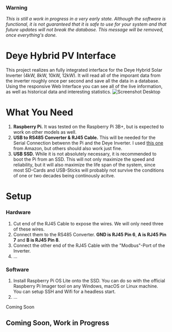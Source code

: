### Warning

_This is still a work in progress in a very early state. Although the software is functional, it is not guaranteed that it is safe to use for your system and that future updates will not break the database. This message will be removed, once everything's done._

# Deye Hybrid PV Interface

This project realizes an fully integrated interface for the Deye Hybrid Solar Inverter (4kW, 8kW, 10kW, 12kW). It will read all of the imporant data from the inverter roughly once per second and save all the data in a database. Using the responsive Web Interface you can see all of the live information, as well as historical data and interesting statistics.
![Screenshot Desktop](https://clippy.cc/postimg/438531128064)

# What You Need

1. **Raspberry Pi.** It was tested on the Raspberry Pi 3B+, but is expected to work on other models as well.
2. **USB to RS485 Converter & RJ45 Cable.** This will be needed for the Serial Connection betwenn the Pi and the Deye Inverter. I used [this one](https://www.amazon.de/dp/B09SB85W3J?psc=1&ref=ppx_yo2ov_dt_b_product_details) from Amazon, but others should also work just fine.
3. **USB SSD.** While it is not absolutely necessary, it is recommended to boot the Pi from an SSD. This will not only maximize the speed and reliability, but it will also maximize the life span of the system, since most SD-Cards and USB-Sticks will probably not survive the conditions of one or two decades being continously acitve.

# Setup

### Hardware

1. Cut end of the RJ45 Cable to expose the wires. We will only need three of these wires.
2. Connect them to the RS485 Converter. **GND is RJ45 Pin 6**, **A is RJ45 Pin 7** and **B is RJ45 Pin 8**.
3. Connect the other end of the RJ45 Cable with the "Modbus"-Port of the Inverter.
4. ...

### Software

1. Install Raspberry Pi OS Lite onto the SSD. You can do so with the official Raspberry Pi Imager tool on any Windows, macOS or Linux machine. You can setup SSH and Wifi for a headless start.
2. ...

Coming Soon

##

## Coming Soon, Work in Progress
